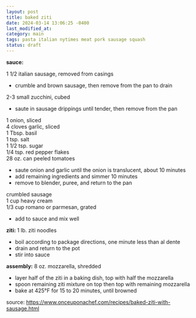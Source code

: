 ```yaml
---
layout: post
title: baked ziti
date: 2024-03-14 13:06:25 -0400
last_modified_at: 
category: main
tags: pasta italian nytimes meat pork sausage squash
status: draft
---
```


**sauce:**

1 1/2 italian sausage, removed from casings  
* crumble and brown sausage, then remove from the pan to drain

2-3 small zucchini, cubed  
* saute in sausage drippings until tender, then remove from the pan

1 onion, sliced  
4 cloves garlic, sliced  
1 Tbsp. basil  
1 tsp. salt  
1 1/2 tsp. sugar  
1/4 tsp. red pepper flakes  
28 oz. can peeled tomatoes  
* saute onion and garlic until the onion is translucent, about 10 minutes
* add remaining ingredients and simmer 10 minutes
* remove to blender, puree, and return to the pan

crumbled sausage  
1 cup heavy cream  
1/3 cup romano or parmesan, grated  
* add to sauce and mix well

**ziti:**
1 lb. ziti noodles  
* boil according to package directions, one minute less than al dente
* drain and return to the pot
* stir into sauce

**assembly:**
8 oz. mozzarella, shredded
* layer half of the ziti in a baking dish, top with half the mozzarella
* spoon remaining ziti mixture on top then top with remaining mozzarella
* bake at 425°F for 15 to 20 minutes, until browned

source: <https://www.onceuponachef.com/recipes/baked-ziti-with-sausage.html>
